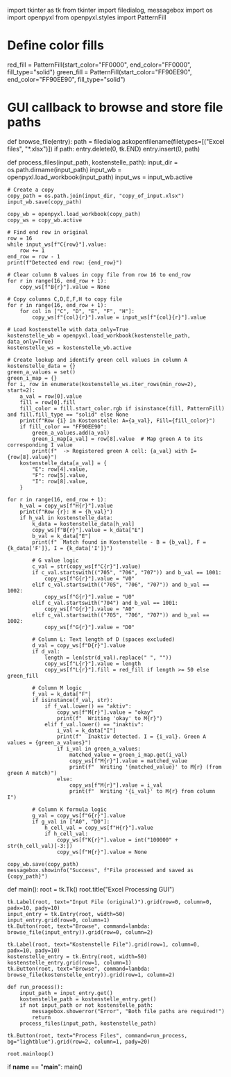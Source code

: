 import tkinter as tk
from tkinter import filedialog, messagebox
import os
import openpyxl
from openpyxl.styles import PatternFill

# Define color fills
red_fill = PatternFill(start_color="FF0000", end_color="FF0000", fill_type="solid")
green_fill = PatternFill(start_color="FF90EE90", end_color="FF90EE90", fill_type="solid")

# GUI callback to browse and store file paths
def browse_file(entry):
    path = filedialog.askopenfilename(filetypes=[("Excel files", "*.xlsx")])
    if path:
        entry.delete(0, tk.END)
        entry.insert(0, path)

def process_files(input_path, kostenstelle_path):
    input_dir = os.path.dirname(input_path)
    input_wb = openpyxl.load_workbook(input_path)
    input_ws = input_wb.active

    # Create a copy
    copy_path = os.path.join(input_dir, "copy_of_input.xlsx")
    input_wb.save(copy_path)

    copy_wb = openpyxl.load_workbook(copy_path)
    copy_ws = copy_wb.active

    # Find end row in original
    row = 16
    while input_ws[f"C{row}"].value:
        row += 1
    end_row = row - 1
    print(f"Detected end row: {end_row}")

    # Clear column B values in copy file from row 16 to end_row
    for r in range(16, end_row + 1):
        copy_ws[f"B{r}"].value = None

    # Copy columns C,D,E,F,H to copy file
    for r in range(16, end_row + 1):
        for col in ["C", "D", "E", "F", "H"]:
            copy_ws[f"{col}{r}"].value = input_ws[f"{col}{r}"].value

    # Load kostenstelle with data_only=True
    kostenstelle_wb = openpyxl.load_workbook(kostenstelle_path, data_only=True)
    kostenstelle_ws = kostenstelle_wb.active

    # Create lookup and identify green cell values in column A
    kostenstelle_data = {}
    green_a_values = set()
    green_i_map = {}
    for i, row in enumerate(kostenstelle_ws.iter_rows(min_row=2), start=2):
        a_val = row[0].value
        fill = row[0].fill
        fill_color = fill.start_color.rgb if isinstance(fill, PatternFill) and fill.fill_type == "solid" else None
        print(f"Row {i} in Kostenstelle: A={a_val}, Fill={fill_color}")
        if fill_color == "FF90EE90":
            green_a_values.add(a_val)
            green_i_map[a_val] = row[8].value  # Map green A to its corresponding I value
            print(f"  -> Registered green A cell: {a_val} with I={row[8].value}")
        kostenstelle_data[a_val] = {
            "E": row[4].value,
            "F": row[5].value,
            "I": row[8].value,
        }

    for r in range(16, end_row + 1):
        h_val = copy_ws[f"H{r}"].value
        print(f"Row {r}: H = {h_val}")
        if h_val in kostenstelle_data:
            k_data = kostenstelle_data[h_val]
            copy_ws[f"B{r}"].value = k_data["E"]
            b_val = k_data["E"]
            print(f"  Match found in Kostenstelle - B = {b_val}, F = {k_data['F']}, I = {k_data['I']}")

            # G value logic
            c_val = str(copy_ws[f"C{r}"].value)
            if c_val.startswith(("705", "706", "707")) and b_val == 1001:
                copy_ws[f"G{r}"].value = "V0"
            elif c_val.startswith(("705", "706", "707")) and b_val == 1002:
                copy_ws[f"G{r}"].value = "U0"
            elif c_val.startswith("704") and b_val == 1001:
                copy_ws[f"G{r}"].value = "A0"
            elif c_val.startswith(("705", "706", "707")) and b_val == 1002:
                copy_ws[f"G{r}"].value = "D0"

            # Column L: Text length of D (spaces excluded)
            d_val = copy_ws[f"D{r}"].value
            if d_val:
                length = len(str(d_val).replace(" ", ""))
                copy_ws[f"L{r}"].value = length
                copy_ws[f"L{r}"].fill = red_fill if length >= 50 else green_fill

            # Column M logic
            f_val = k_data["F"]
            if isinstance(f_val, str):
                if f_val.lower() == "aktiv":
                    copy_ws[f"M{r}"].value = "okay"
                    print(f"  Writing 'okay' to M{r}")
                elif f_val.lower() == "inaktiv":
                    i_val = k_data["I"]
                    print(f"  Inaktiv detected. I = {i_val}. Green A values = {green_a_values}")
                    if i_val in green_a_values:
                        matched_value = green_i_map.get(i_val)
                        copy_ws[f"M{r}"].value = matched_value
                        print(f"  Writing '{matched_value}' to M{r} (from green A match)")
                    else:
                        copy_ws[f"M{r}"].value = i_val
                        print(f"  Writing '{i_val}' to M{r} from column I")

            # Column K formula logic
            g_val = copy_ws[f"G{r}"].value
            if g_val in ["A0", "D0"]:
                h_cell_val = copy_ws[f"H{r}"].value
                if h_cell_val:
                    copy_ws[f"K{r}"].value = int("100000" + str(h_cell_val)[-3:])
                    copy_ws[f"H{r}"].value = None

    copy_wb.save(copy_path)
    messagebox.showinfo("Success", f"File processed and saved as {copy_path}")

def main():
    root = tk.Tk()
    root.title("Excel Processing GUI")

    tk.Label(root, text="Input File (original)").grid(row=0, column=0, padx=10, pady=10)
    input_entry = tk.Entry(root, width=50)
    input_entry.grid(row=0, column=1)
    tk.Button(root, text="Browse", command=lambda: browse_file(input_entry)).grid(row=0, column=2)

    tk.Label(root, text="Kostenstelle File").grid(row=1, column=0, padx=10, pady=10)
    kostenstelle_entry = tk.Entry(root, width=50)
    kostenstelle_entry.grid(row=1, column=1)
    tk.Button(root, text="Browse", command=lambda: browse_file(kostenstelle_entry)).grid(row=1, column=2)

    def run_process():
        input_path = input_entry.get()
        kostenstelle_path = kostenstelle_entry.get()
        if not input_path or not kostenstelle_path:
            messagebox.showerror("Error", "Both file paths are required!")
            return
        process_files(input_path, kostenstelle_path)

    tk.Button(root, text="Process Files", command=run_process, bg="lightblue").grid(row=2, column=1, pady=20)

    root.mainloop()

if __name__ == "__main__":
    main()
